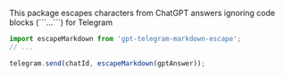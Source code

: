 This package escapes characters from ChatGPT answers ignoring code blocks (\`\`\`...\`\`\`) for Telegram

```JAVASCRIPT
import escapeMarkdown from 'gpt-telegram-markdown-escape';
// ...

telegram.send(chatId, escapeMarkdown(gptAnswer));
```